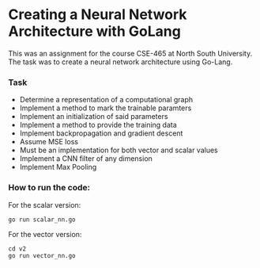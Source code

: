 # Creating a Neural Network Architecture with GoLang
This was an assignment for the course CSE-465 at North South University. The task was to create a neural network architecture using Go-Lang.

### Task
* Determine a representation of a computational graph
* Implement a method to mark the trainable paramters
* Implement an initialization of said parameters
* Implement a method to provide the training data
* Implement backpropagation and gradient descent
* Assume MSE loss
* Must be an implementation for both vector and scalar values
* Implement a CNN filter of any dimension
* Implement Max Pooling


### How to run the code:

For the scalar version:

```
go run scalar_nn.go
```

For the vector version:

```
cd v2
go run vector_nn.go
```

